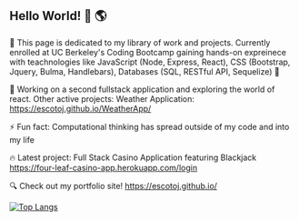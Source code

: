 ## Hello World! 👋 🌎 

🚀 This page is dedicated to my library of work and projects. Currently enrolled at UC Berkeley's Coding Bootcamp gaining hands-on expreinece with teachnologies like JavaScript (Node, Express, React), CSS (Bootstrap, Jquery, Bulma, Handlebars), Databases (SQL, RESTful API, Sequelize) 🚀

🌱 Working on a second fullstack application and exploring the world of react. 
Other active projects:
Weather Application: https://escotoj.github.io/WeatherApp/ 

⚡ Fun fact: Computational thinking has spread outside of my code and into my life

🔥 Latest project: Full Stack Casino Application featuring Blackjack https://four-leaf-casino-app.herokuapp.com/login

🔍 Check out my portfolio site! https://escotoj.github.io/

[![Top Langs](https://github-readme-stats.vercel.app/api/top-langs/?username=escotoj)](https://github.com/escotoj/github-readme-stats)
